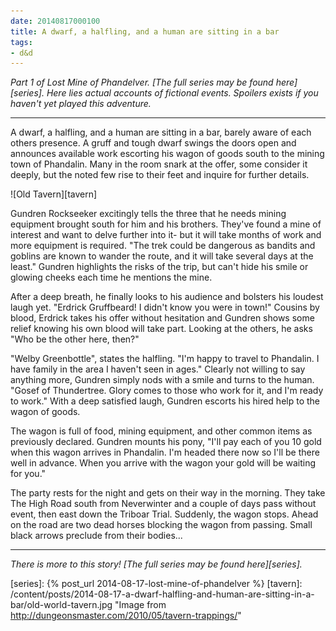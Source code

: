 ```yaml
---
date: 20140817000100
title: A dwarf, a halfling, and a human are sitting in a bar
tags:
- d&d
---
```


_Part 1 of Lost Mine of Phandelver. [The full series may be found here][series]. Here lies actual accounts of fictional events. Spoilers exists if you haven't yet played this adventure._

---

A dwarf, a halfling, and a human are sitting in a bar, barely aware of each others presence. A gruff and tough dwarf swings the doors open and announces available work escorting his wagon of goods south to the mining town of Phandalin. Many in the room snark at the offer, some consider it deeply, but the noted few rise to their feet and inquire for further details.

![Old Tavern][tavern]

Gundren Rockseeker excitingly tells the three that he needs mining equipment brought south for him and his brothers. They've found a mine of interest and want to delve further into it- but it will take months of work and more equipment is required. "The trek could be dangerous as bandits and goblins are known to wander the route, and it will take several days at the least." Gundren highlights the risks of the trip, but can't hide his smile or glowing cheeks each time he mentions the mine. 

After a deep breath, he finally looks to his audience and bolsters his loudest laugh yet. "Erdrick Gruffbeard! I didn't know you were in town!" Cousins by blood, Erdrick takes his offer without hesitation and Gundren shows some relief knowing his own blood will take part. Looking at the others, he asks "Who be the other here, then?"

"Welby Greenbottle", states the halfling. "I'm happy to travel to Phandalin. I have family in the area I haven't seen in ages." Clearly not willing to say anything more, Gundren simply nods with a smile and turns to the human. "Gosef of Thundertree. Glory comes to those who work for it, and I'm ready to work." With a deep satisfied laugh, Gundren escorts his hired help to the wagon of goods. 

The wagon is full of food, mining equipment, and other common items as previously declared. Gundren mounts his pony, "I'll pay each of you 10 gold when this wagon arrives in Phandalin. I'm headed there now so I'll be there well in advance. When you arrive with the wagon your gold will be waiting for you."

The party rests for the night and gets on their way in the morning. They take The High Road south from Neverwinter and a couple of days pass without event, then east down the Triboar Trial. Suddenly, the wagon stops. Ahead on the road are two dead horses blocking the wagon from passing. Small black arrows preclude from their bodies...

--- 

_There is more to this story! [The full series may be found here][series]._

[series]: {% post_url 2014-08-17-lost-mine-of-phandelver %}
[tavern]: /content/posts/2014-08-17-a-dwarf-halfling-and-human-are-sitting-in-a-bar/old-world-tavern.jpg "Image from http://dungeonsmaster.com/2010/05/tavern-trappings/"